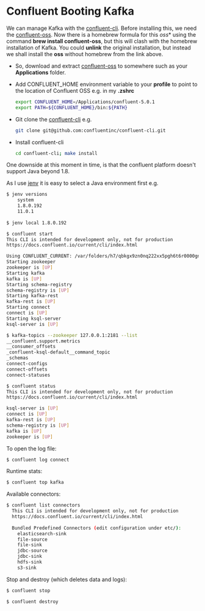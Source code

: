 # Confluent Booting Kafka

We can manage Kafka with the [confluent-cli](https://github.com/confluentinc/confluent-cli).
Before installing this, we need the [confluent-oss](https://www.confluent.io/download/).
Now there is a homebrew formula for this *oss** using the command **brew install confluent-oss**, but this will clash with the homebrew installation of Kafka.
You could **unlink** the original installation, but instead we shall install the **oss** without homebrew from the link above.

- So, download and extract [confluent-oss](https://www.confluent.io/download/) to somewhere such as your **Applications** folder.

- Add CONFLUENT_HOME environment variable to your **profile** to point to the location of Confluent OSS e.g. in my **.zshrc**

  ```bash
  export CONFLUENT_HOME=/Applications/confluent-5.0.1
  export PATH=${CONFLUENT_HOME}/bin:${PATH}
  ``` 

- Git clone the [confluent-cli](https://github.com/confluentinc/confluent-cli) e.g.

  ```bash
  git clone git@github.com:confluentinc/confluent-cli.git  
  ```
  
- Install confluent-cli

  ```bash
  cd confluent-cli; make install
  ```  

One downside at this moment in time, is that the confluent platform  doesn't support Java beyond 1.8.

As I use [jenv](http://www.jenv.be/) it is easy to select a Java environment first e.g.

```bash
$ jenv versions
    system
    1.8.0.192
    11.0.1
    
$ jenv local 1.8.0.192
```

```bash
$ confluent start
This CLI is intended for development only, not for production
https://docs.confluent.io/current/cli/index.html

Using CONFLUENT_CURRENT: /var/folders/h7/qbkgx9zn0nq222xx5pgh6t6r0000gn/T/confluent.4eBi6pnU
Starting zookeeper
zookeeper is [UP]
Starting kafka
kafka is [UP]
Starting schema-registry
schema-registry is [UP]
Starting kafka-rest
kafka-rest is [UP]
Starting connect
connect is [UP]
Starting ksql-server
ksql-server is [UP]
```

```bash
$ kafka-topics --zookeeper 127.0.0.1:2181 --list
__confluent.support.metrics
__consumer_offsets
_confluent-ksql-default__command_topic
_schemas
connect-configs
connect-offsets
connect-statuses 
```

```bash
$ confluent status
This CLI is intended for development only, not for production
https://docs.confluent.io/current/cli/index.html

ksql-server is [UP]
connect is [UP]
kafka-rest is [UP]
schema-registry is [UP]
kafka is [UP]
zookeeper is [UP]
```

To open the log file:

```bash
$ confluent log connect
```

Runtime stats:

```bash
$ confluent top kafka
```

Available connectors:

```bash
$ confluent list connectors
  This CLI is intended for development only, not for production
  https://docs.confluent.io/current/cli/index.html
  
  Bundled Predefined Connectors (edit configuration under etc/):
    elasticsearch-sink
    file-source
    file-sink
    jdbc-source
    jdbc-sink
    hdfs-sink
    s3-sink
```

Stop and destroy (which deletes data and logs):

```bash
$ confluent stop

$ confluent destroy
```